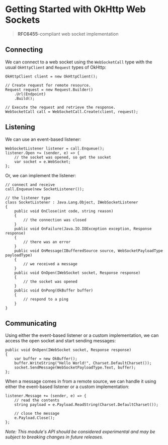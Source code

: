 # Getting Started with OkHttp Web Sockets

> **RFC6455**-compliant web socket implementation

## Connecting

We can connect to a web socket using the `WebSocketCall` type with the usual `OkHttpClient` and `Request` types of OkHttp:

    OkHttpClient client = new OkHttpClient();

    // Create request for remote resource.
    Request request = new Request.Builder()
        .Url(Endpoint)
        .Build();

    // Execute the request and retrieve the response.
    WebSocketCall call = WebSocketCall.Create(client, request);

## Listening

We can use an event-based listener:

    WebSocketListener listener = call.Enqueue();
	listener.Open += (sender, e) => {
		// the socket was opened, so get the socket
        var socket = e.WebSocket;
	};
	
Or, we can implement the listener:

    // connect and receive
    call.Enqueue(new SocketListener());
	
	// the listener type
	class SocketListener : Java.Lang.Object, IWebSocketListener
	{
	    public void OnClose(int code, string reason)
		{
		    // the connection was closed
		}
		public void OnFailure(Java.IO.IOException exception, Response response)
		{
		    // there was an error
		}
		public void OnMessage(IBufferedSource source, WebSocketPayloadType payloadType)
		{
		    // we received a message
		}
		public void OnOpen(IWebSocket socket, Response response)
		{
		    // the socket was opened
		}
		public void OnPong(OkBuffer buffer)
		{
		    // respond to a ping
		}
	}
	
## Communicating

Using either the event-based listener or a custom implementation, we can access the open socket and start sending messages:

	public void OnOpen(IWebSocket socket, Response response)
	{
		var buffer = new OkBuffer();
		buffer.WriteString("Hello World!", Charset.DefaultCharset());
		socket.SendMessage(WebSocketPayloadType.Text, buffer);
	};

When a message comes in from a remote source, we can handle it using either the event-based listener or a custom implementation:

	listener.Message += (sender, e) => {
	    // read the contents
	    string payload = e.Payload.ReadString(Charset.DefaultCharset());
		
		// close the message
		e.Payload.Close();
	};
	
*Note: This module's API should be considered experimental and may be subject to breaking changes in future releases.*

